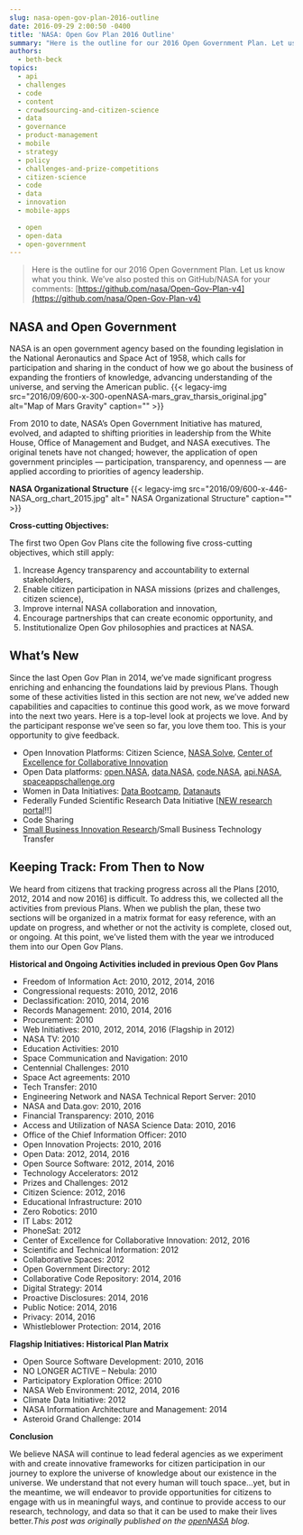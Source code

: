 ```yaml
---
slug: nasa-open-gov-plan-2016-outline
date: 2016-09-29 2:00:50 -0400
title: 'NASA: Open Gov Plan 2016 Outline'
summary: "Here is the outline for our 2016 Open Government Plan. Let us know what you think."
authors:
  - beth-beck
topics:
  - api
  - challenges
  - code
  - content
  - crowdsourcing-and-citizen-science
  - data
  - governance
  - product-management
  - mobile
  - strategy
  - policy
  - challenges-and-prize-competitions
  - citizen-science
  - code
  - data
  - innovation
  - mobile-apps
  
  - open
  - open-data
  - open-government
---
```


> Here is the outline for our 2016 Open Government Plan. Let us know what you think. We&#8217;ve also posted this on GitHub/NASA for your comments: [https://github.com/nasa/Open-Gov-Plan-v4](https://github.com/nasa/Open-Gov-Plan-v4)

## NASA and Open Government

NASA is an open government agency based on the founding legislation in the National Aeronautics and Space Act of 1958, which calls for participation and sharing in the conduct of how we go about the business of expanding the frontiers of knowledge, advancing understanding of the universe, and serving the American public. {{< legacy-img src="2016/09/600-x-300-openNASA-mars\_grav\_tharsis_original.jpg" alt="Map of Mars Gravity" caption="" >}}

From 2010 to date, NASA’s Open Government Initiative has matured, evolved, and adapted to shifting priorities in leadership from the White House, Office of Management and Budget, and NASA executives. The original tenets have not changed; however, the application of open government principles &#8212; participation, transparency, and openness &#8212; are applied according to priorities of agency leadership.

**NASA Organizational Structure** {{< legacy-img src="2016/09/600-x-446-NASA\_org\_chart_2015.jpg" alt=" NASA Organizational Structure" caption="" >}}

**Cross-cutting Objectives:**

The first two Open Gov Plans cite the following five cross-cutting objectives, which still apply:

  1. Increase Agency transparency and accountability to external stakeholders,
  2. Enable citizen participation in NASA missions (prizes and challenges, citizen science),
  3. Improve internal NASA collaboration and innovation,
  4. Encourage partnerships that can create economic opportunity, and
  5. Institutionalize Open Gov philosophies and practices at NASA.

## What’s New

Since the last Open Gov Plan in 2014, we’ve made significant progress enriching and enhancing the foundations laid by previous Plans. Though some of these activities listed in this section are not new, we’ve added new capabilities and capacities to continue this good work, as we move forward into the next two years. Here is a top-level look at projects we love. And by the participant response we’ve seen so far, you love them too. This is your opportunity to give feedback.

  * Open Innovation Platforms: Citizen Science, <a href="https://www.nasa.gov/solve/index.html" target="_blank">NASA Solve</a>, <a href="http://www.nasa.gov/offices/COECI/index.html" target="_blank">Center of Excellence for Collaborative Innovation</a>
  * Open Data platforms: <a href="https://open.nasa.gov/" target="_blank">open.NASA</a>, <a href="https://data.nasa.gov/" target="_blank">data.NASA,</a> <a href="http://code.nasa.gov/" target="_blank">code.NASA</a>, <a href="https://api.nasa.gov/" target="_blank">api.NASA</a>, <a href="https://open.nasa.gov/explore/space-apps/" target="_blank">spaceappschallenge.org</a>
  * Women in Data Initiatives: <a href="https://open.nasa.gov/explore/data-bootcamp/" target="_blank">Data Bootcamp</a>, <a href="https://open.nasa.gov/explore/datanauts/" target="_blank">Datanauts</a>
  * Federally Funded Scientific Research Data Initiative [<a href="http://www.nasa.gov/open/researchaccess" target="_blank">NEW research portal</a>!!]
  * Code Sharing
  * <a href="http://sbir.nasa.gov/" target="_blank">Small Business Innovation Research</a>/Small Business Technology Transfer

## Keeping Track: From Then to Now

We heard from citizens that tracking progress across all the Plans [2010, 2012, 2014 and now 2016] is difficult. To address this, we collected all the activities from previous Plans. When we publish the plan, these two sections will be organized in a matrix format for easy reference, with an update on progress, and whether or not the activity is complete, closed out, or ongoing. At this point, we’ve listed them with the year we introduced them into our Open Gov Plans.

**Historical and Ongoing Activities included in previous Open Gov Plans**

  * Freedom of Information Act: 2010, 2012, 2014, 2016
  * Congressional requests: 2010, 2012, 2016
  * Declassification: 2010, 2014, 2016
  * Records Management: 2010, 2014, 2016
  * Procurement: 2010
  * Web Initiatives: 2010, 2012, 2014, 2016 (Flagship in 2012)
  * NASA TV: 2010
  * Education Activities: 2010
  * Space Communication and Navigation: 2010
  * Centennial Challenges: 2010
  * Space Act agreements: 2010
  * Tech Transfer: 2010
  * Engineering Network and NASA Technical Report Server: 2010
  * NASA and Data.gov: 2010, 2016
  * Financial Transparency: 2010, 2016
  * Access and Utilization of NASA Science Data: 2010, 2016
  * Office of the Chief Information Officer: 2010
  * Open Innovation Projects: 2010, 2016
  * Open Data: 2012, 2014, 2016
  * Open Source Software: 2012, 2014, 2016
  * Technology Accelerators: 2012
  * Prizes and Challenges: 2012
  * Citizen Science: 2012, 2016
  * Educational Infrastructure: 2010
  * Zero Robotics: 2010
  * IT Labs: 2012
  * PhoneSat: 2012
  * Center of Excellence for Collaborative Innovation: 2012, 2016
  * Scientific and Technical Information: 2012
  * Collaborative Spaces: 2012
  * Open Government Directory: 2012
  * Collaborative Code Repository: 2014, 2016
  * Digital Strategy: 2014
  * Proactive Disclosures: 2014, 2016
  * Public Notice: 2014, 2016
  * Privacy: 2014, 2016
  * Whistleblower Protection: 2014, 2016

**Flagship Initiatives: Historical Plan Matrix**

  * Open Source Software Development: 2010, 2016
  * NO LONGER ACTIVE &#8211; Nebula: 2010
  * Participatory Exploration Office: 2010
  * NASA Web Environment: 2012, 2014, 2016
  * Climate Data Initiative: 2012
  * NASA Information Architecture and Management: 2014
  * Asteroid Grand Challenge: 2014

**Conclusion**

We believe NASA will continue to lead federal agencies as we experiment with and create innovative frameworks for citizen participation in our journey to explore the universe of knowledge about our existence in the universe. We understand that not every human will touch space&#8230;yet, but in the meantime, we will endeavor to provide opportunities for citizens to engage with us in meaningful ways, and continue to provide access to our research, technology, and data so that it can be used to make their lives better._This post was originally published on the [openNASA](https://open.nasa.gov/blog/) blog._
